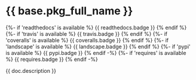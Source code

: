 # {{ base.pkg_full_name }}

[//]: # ({# pkglts, doc)
{%- if 'readthedocs' is available %}
{{ readthedocs.badge }}
{% endif %}
{%- if 'travis' is available %}
{{ travis.badge }}
{% endif %}
{%- if 'coveralls' is available %}
{{ coveralls.badge }}
{% endif %}
{%- if 'landscape' is available %}
{{ landscape.badge }}
{% endif %}
{%- if 'pypi' is available %}
{{ pypi.badge }}
{% endif -%}
{%- if 'requires' is available %}
{{ requires.badge }}
{% endif -%}

[//]: # (#})

{{ doc.description }}

